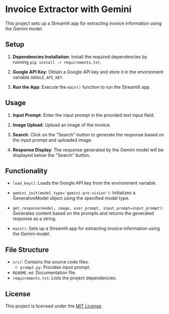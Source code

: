 # Invoice Extractor with Gemini

This project sets up a Streamlit app for extracting invoice information using the Gemini model.

## Setup

1. **Dependencies Installation**: Install the required dependencies by running `pip install -r requirements.txt`.

2. **Google API Key**: Obtain a Google API key and store it in the environment variable `GOOGLE_API_KEY`.

3. **Run the App**: Execute the `main()` function to run the Streamlit app.

## Usage

1. **Input Prompt**: Enter the input prompt in the provided text input field.

2. **Image Upload**: Upload an image of the invoice.

3. **Search**: Click on the "Search" button to generate the response based on the input prompt and uploaded image.

4. **Response Display**: The response generated by the Gemini model will be displayed below the "Search" button.

## Functionality

- `load_key()`: Loads the Google API key from the environment variable.

- `gemini_init(model_type='gemini-pro-vision')`: Initializes a GenerativeModel object using the specified model type.

- `get_response(model, image, user_prompt, input_prompt=input_prompt)`: Generates content based on the prompts and returns the generated response as a string.

- `main()`: Sets up a Streamlit app for extracting invoice information using the Gemini model.

## File Structure

- `src/`: Contains the source code files.
  - `prompt.py`: Provides input prompt.
- `README.md`: Documentation file.
- `requirements.txt`: Lists the project dependencies.


## License

This project is licensed under the [MIT License](LICENSE).